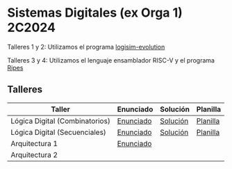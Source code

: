 # Sistemas Digitales (ex Orga 1) 2C2024

Talleres 1 y 2: Utilizamos el programa [logisim-evolution](https://github.com/logisim-evolution/logisim-evolution)

Talleres 3 y 4: Utilizamos el lenguaje ensamblador RISC-V y el programa [Ripes](https://github.com/mortbopet/Ripes)

## Talleres

| Taller | Enunciado | Solución | Planilla |
| - | - | - | - |
| Lógica Digital (Combinatorios) | [Enunciado](https://github.com/arielbakal/uba_sd/blob/main/Taller%20L%C3%B3gica%20Combinatoria/enunciado_solucion.pdf) | [Solución](https://github.com/arielbakal/uba_sd/blob/main/Taller%20L%C3%B3gica%20Combinatoria/solucion.circ) | [Planilla](https://github.com/arielbakal/uba_sd/blob/main/Taller%20L%C3%B3gica%20Combinatoria/enunciado_solucion.pdf) |
| Lógica Digital (Secuenciales) | [Enunciado](https://github.com/arielbakal/uba_sd/blob/main/Taller%20L%C3%B3gica%20Secuencial/enunciado.pdf) | [Solución](https://github.com/arielbakal/uba_sd/blob/main/Taller%20L%C3%B3gica%20Secuencial/solucion.circ) | [Planilla](https://github.com/arielbakal/uba_sd/blob/main/Taller%20L%C3%B3gica%20Secuencial/planilla.pdf) |
| Arquitectura 1 | [Enunciado](https://github.com/arielbakal/uba_sd/blob/main/Taller%20Arquitectura%201/enunciado.pdf) |  |
| Arquitectura 2 |  |  |


